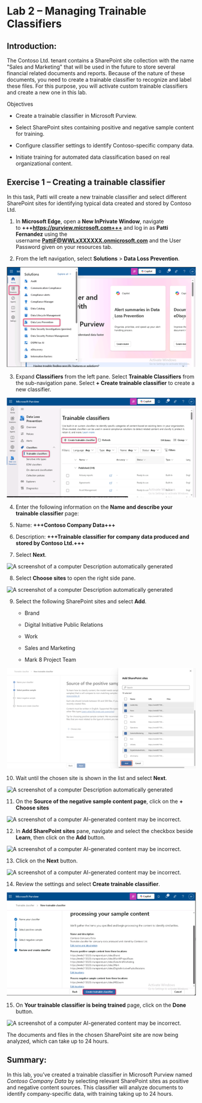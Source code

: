 # **Lab 2 – Managing Trainable Classifiers**

## Introduction:

The Contoso Ltd. tenant contains a SharePoint site collection with the
name "Sales and Marketing" that will be used in the future to store
several financial related documents and reports. Because of the nature
of these documents, you need to create a trainable classifier to
recognize and label these files. For this purpose, you will activate
custom trainable classifiers and create a new one in this lab.

Objectives

- Create a trainable classifier in Microsoft Purview.

- Select SharePoint sites containing positive and negative sample
  content for training.

- Configure classifier settings to identify Contoso-specific company
  data.

- Initiate training for automated data classification based on real
  organizational content.

## Exercise 1 – Creating a trainable classifier

In this task, Patti will create a new trainable classifier and select
different SharePoint sites for identifying typical data created and
stored by Contoso Ltd.

1.  In **Microsoft Edge**, open a **New InPrivate Window**, navigate
    to **+++https://purview.microsoft.com+++** and log in as **Patti
    Fernandez** using the username **PattiF@WWLxXXXXXX.onmicrosoft.com**
    and the User Password given on your resources tab.

2.  From the left navigation, select **Solutions** \> **Data Loss
    Prevention**.

![](./media/image1.png)

3.  Expand **Classifiers** from the left pane. Select **Trainable
    Classifiers** from the sub-navigation pane. Select **+ Create
    trainable classifier** to create a new classifier.

![](./media/image2.png)

4.  Enter the following information on the **Name and describe your
    trainable classifier** page:

5.  Name: **+++Contoso Company Data+++**

6.  Description: **+++Trainable classifier for company data produced and
    stored by Contoso Ltd.+++**

7.  Select **Next**.

![A screenshot of a computer Description automatically
generated](./media/image3.png)

8.  Select **Choose sites** to open the right side pane.

![A screenshot of a computer Description automatically
generated](./media/image4.png)

9.  Select the following SharePoint sites and select **Add**.

    - Brand

    - Digital Initiative Public Relations

    - Work

    - Sales and Marketing

    - Mark 8 Project Team

![](./media/image5.png)

10. Wait until the chosen site is shown in the list and select **Next**.

![A screenshot of a computer Description automatically
generated](./media/image6.png)

11. On the **Source of the negative sample content page**, click on the
    **+ Choose sites**

![A screenshot of a computer AI-generated content may be
incorrect.](./media/image7.png)

12. In **Add SharePoint sites** pane, navigate and select the checkbox
    beside **Learn**, then click on the **Add** button.

![A screenshot of a computer AI-generated content may be
incorrect.](./media/image8.png)

13. Click on the **Next** button.

![A screenshot of a computer AI-generated content may be
incorrect.](./media/image9.png)

14. Review the settings and select **Create trainable classifier**.

![](./media/image10.png)

15. On **Your trainable classifier is being trained** page, click on the
    **Done** button.

![A screenshot of a computer AI-generated content may be
incorrect.](./media/image11.png)

The documents and files in the chosen SharePoint site are now being
analyzed, which can take up to 24 hours.

## Summary:

In this lab, you’ve created a trainable classifier in Microsoft Purview
named *Contoso Company Data* by selecting relevant SharePoint sites as
positive and negative content sources. This classifier will analyze
documents to identify company-specific data, with training taking up to
24 hours.

